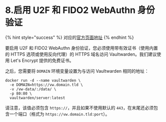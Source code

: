 # 8.启用 U2F 和 FIDO2 WebAuthn 身份验证

{% hint style="success" %}
对应的[官方页面地址](https://github.com/dani-garcia/vaultwarden/wiki/Enabling-U2F-\(and-FIDO2-WebAuthn\)-authentication)
{% endhint %}

要启用 U2F 和 FIDO2 WebAuthn 身份验证，您必须使用带有效证书（使用内置的 HTTPS 选项或使用反向代理）的 HTTPS 域名访问 Vaultwarden。我们建议使用 Let's Encrypt 提供的免费证书。

之后，您需要将 `DOMAIN` 环境变量设置为与访问 Vaultwarden 相同的地址：

```shell
docker run -d --name vaultwarden \
  -e DOMAIN=https://vw.domain.tld \
  -v /vw-data/:/data/ \
  -p 80:80 \
  vaultwarden/server:latest
```

请注意，该值必须包含 `https://`，并且如果不使用默认的 `443`，在末尾还必须包含一个端口（格式为 `https://vw.domain.tld:port`）。
